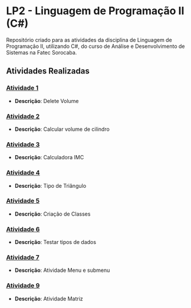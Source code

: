 # LP2 - Linguagem de Programação II (C#)

Repositório criado para as atividades da disciplina de Linguagem de Programação II, utilizando C#, do curso de Análise e Desenvolvimento de Sistemas na Fatec Sorocaba.

## Atividades Realizadas

### [Atividade 1](https://github.com/Adriana-Akagui/LP2/tree/main/Atividade1)
- **Descrição**: Delete Volume

### [Atividade 2](https://github.com/Adriana-Akagui/LP2/tree/main/Atividade2)
- **Descrição**: Calcular volume de cilindro

### [Atividade 3](https://github.com/Adriana-Akagui/LP2/tree/main/Atividade3)
- **Descrição**: Calculadora IMC

### [Atividade 4](https://github.com/Adriana-Akagui/LP2/tree/main/Atividade4)
- **Descrição**: Tipo de Triângulo
  
### [Atividade 5](https://github.com/Adriana-Akagui/LP2/tree/main/Atividade5)
- **Descrição**: Criação de Classes

### [Atividade 6](https://github.com/Adriana-Akagui/LP2/tree/main/Atividade6)
- **Descrição**: Testar tipos de dados

### [Atividade 7](https://github.com/Adriana-Akagui/LP2/tree/main/Atividade7)
- **Descrição**: Atividade Menu e submenu

### [Atividade 9](https://github.com/Adriana-Akagui/LP2/tree/main/Atividade9)
- **Descrição**: Atividade Matriz
